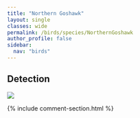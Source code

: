 ```yaml
---
title: "Northern Goshawk"
layout: single
classes: wide
permalink: /birds/species/NorthernGoshawk
author_profile: false
sidebar:
  nav: "birds"
---
```


<h2>Detection</h2>

<a href="https://beallen.github.io/DevelopmentWebsite/assets/images/birds/NorthernGoshawk/det.jpg">
<img src="https://beallen.github.io/DevelopmentWebsite/assets/images/birds/NorthernGoshawk/det.jpg">
</a>

{% include comment-section.html %}
